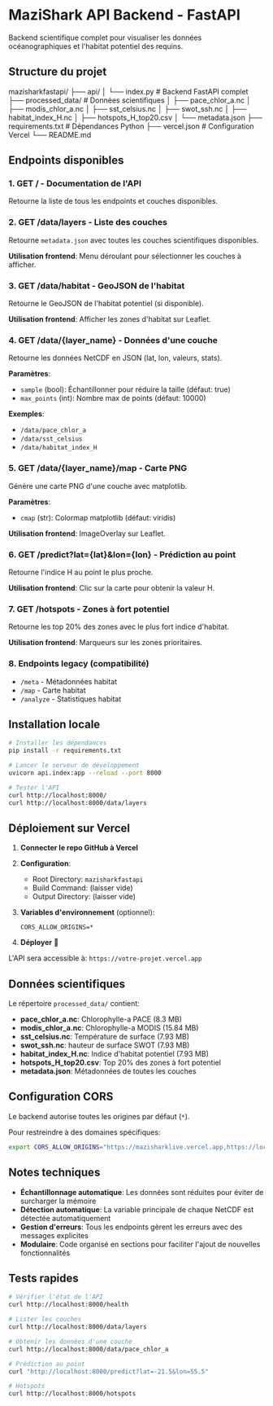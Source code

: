 # MaziShark API Backend - FastAPI

Backend scientifique complet pour visualiser les données océanographiques et l'habitat potentiel des requins.

## Structure du projet

mazisharkfastapi/
├── api/
│   └── index.py          # Backend FastAPI complet
├── processed_data/       # Données scientifiques
│   ├── pace_chlor_a.nc
│   ├── modis_chlor_a.nc
│   ├── sst_celsius.nc
│   ├── swot_ssh.nc
│   ├── habitat_index_H.nc
│   ├── hotspots_H_top20.csv
│   └── metadata.json
├── requirements.txt      # Dépendances Python
├── vercel.json          # Configuration Vercel
└── README.md

## Endpoints disponibles

### 1. **GET /** - Documentation de l'API
Retourne la liste de tous les endpoints et couches disponibles.

### 2. **GET /data/layers** - Liste des couches
Retourne `metadata.json` avec toutes les couches scientifiques disponibles.

**Utilisation frontend**: Menu déroulant pour sélectionner les couches à afficher.

### 3. **GET /data/habitat** - GeoJSON de l'habitat
Retourne le GeoJSON de l'habitat potentiel (si disponible).

**Utilisation frontend**: Afficher les zones d'habitat sur Leaflet.

### 4. **GET /data/{layer_name}** - Données d'une couche
Retourne les données NetCDF en JSON (lat, lon, valeurs, stats).

**Paramètres**:
- `sample` (bool): Échantillonner pour réduire la taille (défaut: true)
- `max_points` (int): Nombre max de points (défaut: 10000)

**Exemples**:
- `/data/pace_chlor_a`
- `/data/sst_celsius`
- `/data/habitat_index_H`

### 5. **GET /data/{layer_name}/map** - Carte PNG
Génère une carte PNG d'une couche avec matplotlib.

**Paramètres**:
- `cmap` (str): Colormap matplotlib (défaut: viridis)

**Utilisation frontend**: ImageOverlay sur Leaflet.

### 6. **GET /predict?lat={lat}&lon={lon}** - Prédiction au point
Retourne l'indice H au point le plus proche.

**Utilisation frontend**: Clic sur la carte pour obtenir la valeur H.

### 7. **GET /hotspots** - Zones à fort potentiel
Retourne les top 20% des zones avec le plus fort indice d'habitat.

**Utilisation frontend**: Marqueurs sur les zones prioritaires.

### 8. **Endpoints legacy** (compatibilité)
- `/meta` - Métadonnées habitat
- `/map` - Carte habitat
- `/analyze` - Statistiques habitat

## Installation locale

```bash
# Installer les dépendances
pip install -r requirements.txt

# Lancer le serveur de développement
uvicorn api.index:app --reload --port 8000

# Tester l'API
curl http://localhost:8000/
curl http://localhost:8000/data/layers
```

## Déploiement sur Vercel

1. **Connecter le repo GitHub à Vercel**
2. **Configuration**:
   - Root Directory: `mazisharkfastapi`
   - Build Command: (laisser vide)
   - Output Directory: (laisser vide)

3. **Variables d'environnement** (optionnel):
   ```
   CORS_ALLOW_ORIGINS=*
   ```

4. **Déployer** 🚀

L'API sera accessible à: `https://votre-projet.vercel.app`

## Données scientifiques

Le répertoire `processed_data/` contient:

- **pace_chlor_a.nc**: Chlorophylle-a PACE (8.3 MB)
- **modis_chlor_a.nc**: Chlorophylle-a MODIS (15.84 MB)
- **sst_celsius.nc**: Température de surface (7.93 MB)
- **swot_ssh.nc**: hauteur de surface SWOT (7.93 MB)
- **habitat_index_H.nc**: Indice d'habitat potentiel (7.93 MB)
- **hotspots_H_top20.csv**: Top 20% des zones à fort potentiel
- **metadata.json**: Métadonnées de toutes les couches

## Configuration CORS

Le backend autorise toutes les origines par défaut (`*`).

Pour restreindre à des domaines spécifiques:
```bash
export CORS_ALLOW_ORIGINS="https://mazisharklive.vercel.app,https://localhost:3000"
```

## Notes techniques

- **Échantillonnage automatique**: Les données sont réduites pour éviter de surcharger la mémoire
- **Détection automatique**: La variable principale de chaque NetCDF est détectée automatiquement
- **Gestion d'erreurs**: Tous les endpoints gèrent les erreurs avec des messages explicites
- **Modulaire**: Code organisé en sections pour faciliter l'ajout de nouvelles fonctionnalités

## Tests rapides

```bash
# Vérifier l'état de l'API
curl http://localhost:8000/health

# Lister les couches
curl http://localhost:8000/data/layers

# Obtenir les données d'une couche
curl http://localhost:8000/data/pace_chlor_a

# Prédiction au point
curl "http://localhost:8000/predict?lat=-21.5&lon=55.5"

# Hotspots
curl http://localhost:8000/hotspots
